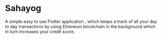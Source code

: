 # Sahayog

A simple easy to use Flutter application , which keeps a track of all your day to day transactions by using Ethereum blockchain in the background which in turn increases your credit score.

